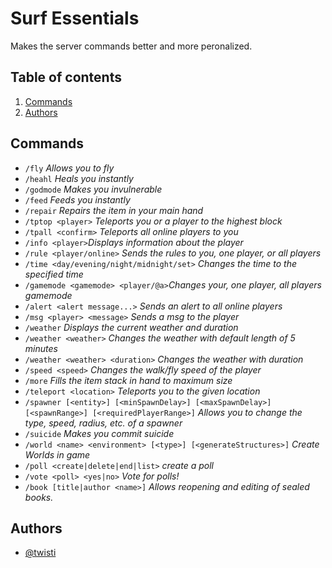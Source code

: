
# Surf Essentials

Makes the server commands better and more peronalized.
## Table of contents

1. [Commands](#Commands)
2. [Authors](#Authors)
## Commands

- `/fly` _Allows you to fly_
- `/heahl` _Heals you instantly_
- `/godmode` _Makes you invulnerable_
- `/feed` _Feeds you instantly_
- `/repair` _Repairs the item in your main hand_
- `/tptop <player>` _Teleports you or a player to the highest block_
- `/tpall <confirm>` _Teleports all online players to you_
- `/info <player>`_Displays information about the player_
- `/rule <player/online>` _Sends the rules to you, one player, or all players_
- `/time <day/evening/night/midnight/set>` _Changes the time to the specified time_
- `/gamemode <gamemode> <player/@a>`_Changes your, one player, all players gamemode_
- `/alert <alert message...>` _Sends an alert to all online players_
- `/msg <player> <message>` _Sends a msg to the player_
- `/weather` _Displays the current weather and duration_
- `/weather <weather>` _Changes the weather with default length of 5 minutes_
- `/weather <weather> <duration>` _Changes the weather with duration_
- `/speed <speed>` _Changes the walk/fly speed of the player_
- `/more` _Fills the item stack in hand to maximum size_
- `/teleport <location>` _Teleports you to the given location_
- `/spawner [<entity>] [<minSpawnDelay>] [<maxSpawnDelay>] [<spawnRange>] [<requiredPlayerRange>]` _Allows you to change the type, speed, radius, etc. of a spawner_
- `/suicide` _Makes you commit suicide_
- `/world <name> <environment> [<type>] [<generateStructures>]` _Create Worlds in game_
- `/poll <create|delete|end|list>` _create a poll_
- `/vote <poll> <yes|no>` _Vote for polls!_
- `/book [title|author <name>]` _Allows reopening and editing of sealed books._
## Authors

- [@twisti](https://git.slne.dev/twisti)

